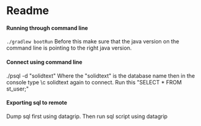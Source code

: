 # Readme 

#### Running through command line
`./gradlew bootRun` Before this make sure that the java version on the command line
is pointing to the right java version. 


#### Connect using command line
./psql -d "solidtext" Where the "solidtext" is the database name
then in the console type \c solidtext again to connect.
Run this "SELECT * FROM st_user;"

#### Exporting sql to remote
Dump sql first using datagrip.
Then run sql script using datagrip